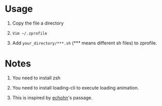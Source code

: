 # Usage

1. Copy the file a directory

2. ```Vim ~/.zprofile```

3. Add ```your_directory/***.sh``` (*** means different sh files) to zprofile.

# Notes

1. You need to install zsh

2. You need to install loading-cli to execute loading animation.

3. This is inspired by [echohn](http://echohn.github.io/2016/10/01/about-improve-zsh-response-speed/)'s passage.

